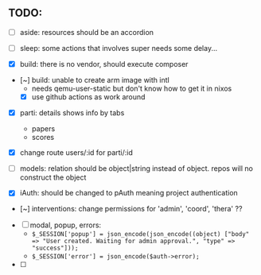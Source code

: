 
## TODO:

- [ ] aside: resources should be an accordion
- [ ] sleep: some actions that involves super needs some delay...

- [X] build: there is no vendor, should execute composer
- [~] build: unable to create arm image with intl
  - needs qemu-user-static but don't know how to get it in nixos
  - [X] use github actions as work around

- [X] parti: details shows info by tabs
  - papers
  - scores

- [X] change route users/:id for parti/:id
- [ ] models: relation should be object|string instead of object. repos will no construct the object

- [X] iAuth: should be changed to pAuth meaning project authentication
- [~] interventions: change permissions for 'admin', 'coord', 'thera' ??

- [ ] modal, popup, errors:
  - `$_SESSION['popup'] = json_encode(json_encode((object) ["body" => "User created. Waiting for admin approval.", "type" => "success"]));`
  - `$_SESSION['error'] = json_encode($auth->error);`
- [ ]
